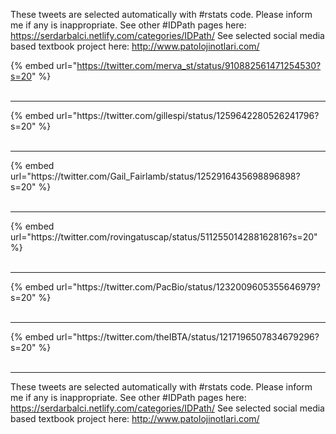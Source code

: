 

These tweets are selected automatically with #rstats code. Please inform me if any is inappropriate.
See other #IDPath pages here: https://serdarbalci.netlify.com/categories/IDPath/ 
See selected social media based textbook project here: http://www.patolojinotlari.com/

{% embed url="https://twitter.com/merva_st/status/910882561471254530?s=20" %}<br>
<br>
<hr>
{% embed url="https://twitter.com/gillespi/status/1259642280526241796?s=20" %}<br>
<br>
<hr>
{% embed url="https://twitter.com/Gail_Fairlamb/status/1252916435698896898?s=20" %}<br>
<br>
<hr>
{% embed url="https://twitter.com/rovingatuscap/status/511255014288162816?s=20" %}<br>
<br>
<hr>
{% embed url="https://twitter.com/PacBio/status/1232009605355646979?s=20" %}<br>
<br>
<hr>
{% embed url="https://twitter.com/theIBTA/status/1217196507834679296?s=20" %}<br>
<br>
<hr>


These tweets are selected automatically with #rstats code. Please inform me if any is inappropriate.
See other #IDPath pages here: https://serdarbalci.netlify.com/categories/IDPath/ 
See selected social media based textbook project here: http://www.patolojinotlari.com/
